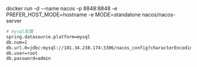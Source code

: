 docker run -d --name nacos -p 8848:8848 -e PREFER_HOST_MODE=hostname -e MODE=standalone nacos/nacos-server





```bash
# mysql配置
spring.datasource.platform=mysql
db.num=1
db.url.0=jdbc:mysql://101.34.238.174:3306/nacos_config?characterEncoding=utf8&connectTimeout=1000&socketTimeout=3000&autoReconnect=true&serverTimezone=UTC
db.user=root
db.password=admin
```


